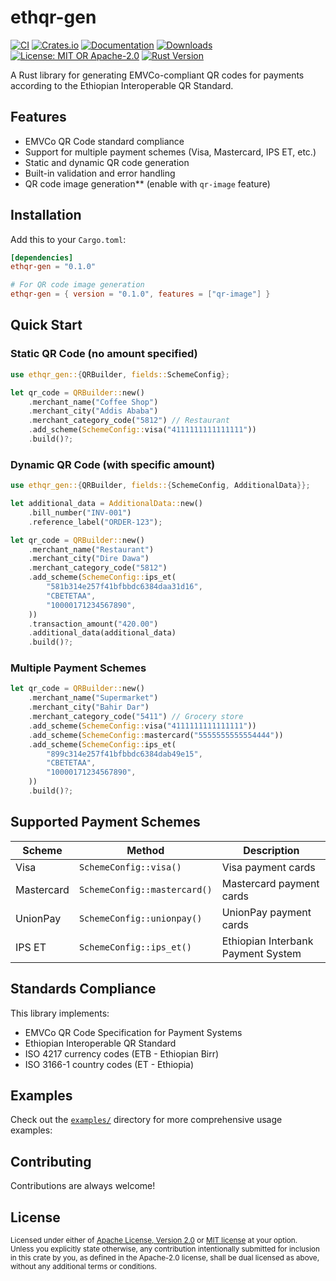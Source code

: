 # ethqr-gen

[![CI](https://github.com/dagregi/ethqr-gen/workflows/CI/badge.svg)](https://github.com/dagregi/ethqr-gen/actions/workflows/ci.yml)
[![Crates.io](https://img.shields.io/crates/v/ethqr-gen.svg)](https://crates.io/crates/ethqr-gen)
[![Documentation](https://docs.rs/ethqr-gen/badge.svg)](https://docs.rs/ethqr-gen)
[![Downloads](https://img.shields.io/crates/d/ethqr-gen)](https://crates.io/crates/ethqr-gen)
[![License: MIT OR Apache-2.0](https://img.shields.io/crates/l/ethqr-gen)](#license)
[![Rust Version](https://img.shields.io/badge/rustc-1.70+-blue.svg)](https://blog.rust-lang.org/2023/06/01/Rust-1.70.0.html)

A Rust library for generating EMVCo-compliant QR codes for payments according to the Ethiopian Interoperable QR Standard.

## Features

- EMVCo QR Code standard compliance
- Support for multiple payment schemes (Visa, Mastercard, IPS ET, etc.)
- Static and dynamic QR code generation
- Built-in validation and error handling
- QR code image generation** (enable with `qr-image` feature)

## Installation

Add this to your `Cargo.toml`:

```toml
[dependencies]
ethqr-gen = "0.1.0"

# For QR code image generation
ethqr-gen = { version = "0.1.0", features = ["qr-image"] }
```

## Quick Start

### Static QR Code (no amount specified)

```rust
use ethqr_gen::{QRBuilder, fields::SchemeConfig};

let qr_code = QRBuilder::new()
    .merchant_name("Coffee Shop")
    .merchant_city("Addis Ababa")
    .merchant_category_code("5812") // Restaurant
    .add_scheme(SchemeConfig::visa("4111111111111111"))
    .build()?;
```

### Dynamic QR Code (with specific amount)

```rust
use ethqr_gen::{QRBuilder, fields::{SchemeConfig, AdditionalData}};

let additional_data = AdditionalData::new()
    .bill_number("INV-001")
    .reference_label("ORDER-123");

let qr_code = QRBuilder::new()
    .merchant_name("Restaurant")
    .merchant_city("Dire Dawa")
    .merchant_category_code("5812")
    .add_scheme(SchemeConfig::ips_et(
        "581b314e257f41bfbbdc6384daa31d16",
        "CBETETAA",
        "10000171234567890",
    ))
    .transaction_amount("420.00")
    .additional_data(additional_data)
    .build()?;
```

### Multiple Payment Schemes

```rust
let qr_code = QRBuilder::new()
    .merchant_name("Supermarket")
    .merchant_city("Bahir Dar")
    .merchant_category_code("5411") // Grocery store
    .add_scheme(SchemeConfig::visa("4111111111111111"))
    .add_scheme(SchemeConfig::mastercard("5555555555554444"))
    .add_scheme(SchemeConfig::ips_et(
        "899c314e257f41bfbbdc6384dab49e15",
        "CBETETAA",
        "10000171234567890",
    ))
    .build()?;
```

## Supported Payment Schemes

| Scheme     | Method                       | Description                        |
| ---------- | ---------------------------- | ---------------------------------- |
| Visa       | `SchemeConfig::visa()`       | Visa payment cards                 |
| Mastercard | `SchemeConfig::mastercard()` | Mastercard payment cards           |
| UnionPay   | `SchemeConfig::unionpay()`   | UnionPay payment cards             |
| IPS ET     | `SchemeConfig::ips_et()`     | Ethiopian Interbank Payment System |

## Standards Compliance

This library implements:

- EMVCo QR Code Specification for Payment Systems
- Ethiopian Interoperable QR Standard
- ISO 4217 currency codes (ETB - Ethiopian Birr)
- ISO 3166-1 country codes (ET - Ethiopia)

## Examples

Check out the [`examples/`](examples/) directory for more comprehensive usage examples:

## Contributing

Contributions are always welcome!

## License

<sup>
Licensed under either of <a href="LICENSE-APACHE">Apache License, Version
2.0</a> or <a href="LICENSE-MIT">MIT license</a> at your option.
</sup>

<br>

<sub>
Unless you explicitly state otherwise, any contribution intentionally submitted
for inclusion in this crate by you, as defined in the Apache-2.0 license, shall
be dual licensed as above, without any additional terms or conditions.
</sub>
